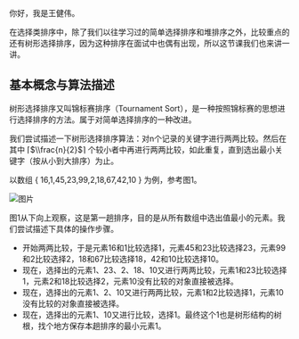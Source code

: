 你好，我是王健伟。

在选择类排序中，除了我们以往学习过的简单选择排序和堆排序之外，比较重点的还有树形选择排序，因为这种排序在面试中也偶有出现，所以这节课我们也来讲一讲。

## 基本概念与算法描述

树形选择排序又叫锦标赛排序（Tournament Sort），是一种按照锦标赛的思想进行选择排序的方法。属于对简单选择排序的一种改进。

我们尝试描述一下树形选择排序算法：对n个记录的关键字进行两两比较。然后在其中 ⌈$\\frac{n}{2}$⌉ 个较小者中再进行两两比较，如此重复，直到选出最小关键字（按从小到大排序）为止。

以数组 { 16,1,45,23,99,2,18,67,42,10 } 为例，参考图1。

![图片](https://static001.geekbang.org/resource/image/aa/43/aa84a1a80e335df4c5531bafbdf4a843.jpg?wh=1814x858 "图1 树形选择排序第一趟示意")

图1从下向上观察，这是第一趟排序，目的是从所有数组中选出值最小的元素。我们尝试描述下具体的操作步骤。

- 开始两两比较，于是元素16和1比较选择1，元素45和23比较选择23，元素99和2比较选择2，18和67比较选择18，42和10比较选择10。
- 现在，选择出的元素1、23、2、18、10又进行两两比较，元素1和23比较选择1，元素2和18比较选择2，元素10没有比较的对象直接被选择。
- 现在，选择出的元素1、2、10又进行两两比较，元素1和2比较选择1，元素10没有比较的对象直接被选择。
- 现在，选择出的元素1、10又进行比较，选择1。最终这个1也是树形结构的树根，找个地方保存本趟排序的最小元素1。